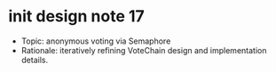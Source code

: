 # init design note 17

- Topic: anonymous voting via Semaphore
- Rationale: iteratively refining VoteChain design and implementation details.
